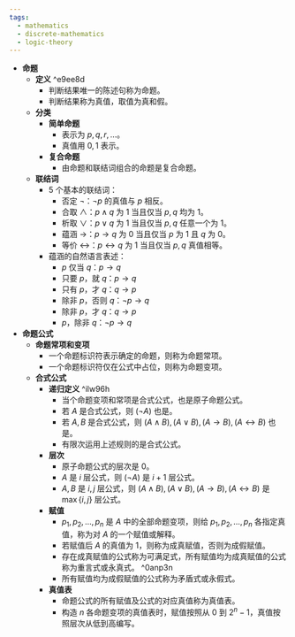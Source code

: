 ```yaml
---
tags:
  - mathematics
  - discrete-mathematics
  - logic-theory
---
```

- **命题**
	- **定义** ^e9ee8d
		- 判断结果唯一的陈述句称为命题。
		- 判断结果称为真值，取值为真和假。
	- **分类**
		- **简单命题**
			- 表示为 $p, q, r,\dots$。
			- 真值用 $0,1$ 表示。
		- **复合命题**
			- 由命题和联结词组合的命题是复合命题。
	- **联结词**
		- 5 个基本的联结词：
			- 否定 $\neg$：$\neg p$ 的真值与 $p$ 相反。
			- 合取 $\land$：$p \land q$ 为 $1$ 当且仅当 $p,q$ 均为 $1$。
			- 析取 $\lor$：$p \lor q$ 为 $1$ 当且仅当 $p,q$ 任意一个为 $1$。
			- 蕴涵 $\to$：$p \to q$ 为 $0$ 当且仅当 $p$ 为 $1$ 且 $q$ 为 $0$。
			- 等价 $\leftrightarrow$：$p \leftrightarrow q$ 为 $1$ 当且仅当 $p,q$ 真值相等。
		- 蕴涵的自然语言表述：
			- $p$ 仅当 $q$：$p \to q$
			- 只要 $p$，就 $q$：$p \to q$
			- 只有 $p$，才 $q$：$q \to p$
			- 除非 $p$，否则 $q$：$\neg p \to q$
			- 除非 $p$，才 $q$：$q \to p$
			- $p$，除非 $q$：$\neg p \to q$
- **命题公式**
	- **命题常项和变项**
		- 一个命题标识符表示确定的命题，则称为命题常项。
		- 一个命题标识符仅在公式中占位，则称为命题变项。
	- **合式公式**
		- **递归定义** ^ilw96h
			- 当个命题变项和常项是合式公式，也是原子命题公式。
			- 若 $A$ 是合式公式，则 $(\neg A)$ 也是。
			- 若 $A,B$ 是合式公式，则 $(A \land B),(A \lor B),(A \to B),(A \leftrightarrow B)$ 也是。
			- 有限次运用上述规则的是合式公式。
		- **层次**
			- 原子命题公式的层次是 $0$。
			- $A$ 是 $i$ 层公式，则 $(\neg A)$ 是 $i+1$ 层公式。
			- $A,B$ 是 $i,j$ 层公式，则 $(A \land B),(A \lor B),(A \to B),(A \leftrightarrow B)$ 是 $\max\{i, j\}$ 层公式。
		- **赋值**
			- $p_1, p_2, \dots, p_n$ 是 $A$ 中的全部命题变项，则给 $p_1, p_2, \dots, p_n$ 各指定真值，称为对 $A$ 的一个赋值或解释。
			- 若赋值后 $A$ 的真值为 $1$，则称为成真赋值，否则为成假赋值。
			- 存在成真赋值的公式称为可满足式，所有赋值均为成真赋值的公式称为重言式或永真式。 ^0anp3n
			- 所有赋值均为成假赋值的公式称为矛盾式或永假式。
		- **真值表**
			- 命题公式的所有赋值及公式的对应真值称为真值表。
			- 构造 $n$ 各命题变项的真值表时，赋值按照从 $0$ 到 $2^n - 1$，真值按照层次从低到高编写。